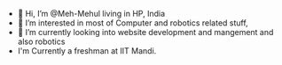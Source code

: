 - 👋 Hi, I’m @Meh-Mehul living in HP, India
- 👀 I’m interested in most of Computer and robotics related stuff,
- 🌱 I’m currently looking into website development and mangement and also robotics
-  I'm Currently a freshman at IIT Mandi.


<!---
Meh-Mehul/Meh-Mehul is a ✨ special ✨ repository because its `README.md` (this file) appears on your GitHub profile.
You can click the Preview link to take a look at your changes.
--->
